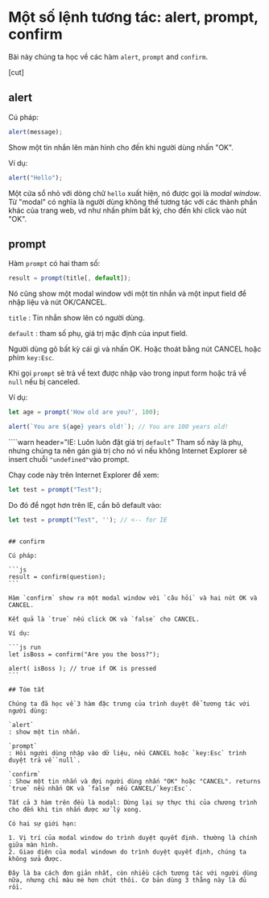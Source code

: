 # Một số lệnh tương tác: alert, prompt, confirm

Bài này chúng ta học về các hàm `alert`, `prompt` and `confirm`.

[cut]

## alert

Cú pháp:

```js
alert(message);
```

Show một tin nhắn lên màn hình cho đến khi người dùng nhấn "OK".

Ví dụ:

```js run
alert("Hello");
```

Một cửa sổ nhỏ với dòng chữ `hello` xuất hiện, nó được gọi là *modal window*. Từ "modal" có nghĩa là người dùng không thể tương tác với các thành phần khác của trang web, vd như nhấn phím bất kỳ, cho đến khi click vào nút "OK".

## prompt

Hàm `prompt` có hai tham số:

```js no-beautify
result = prompt(title[, default]);
```

Nó cũng show một modal window với một tin nhắn và một input field để nhập liệu và nút OK/CANCEL.

`title`
: Tin nhắn show lên có người dùng.

`default`
: tham số phụ, giá trị mặc định của input field.

Người dùng gõ bất kỳ cái gì và nhấn OK. Hoặc thoát bằng nút CANCEL hoặc phím `key:Esc`.

Khi gọi `prompt` sẽ trả về text được nhập vào trong input form hoặc trả về `null` nếu bị canceled.

Ví dụ:

```js run
let age = prompt('How old are you?', 100);

alert(`You are ${age} years old!`); // You are 100 years old!
```

````warn header="IE: Luôn luôn đặt giá trị `default`"
Tham số này là phụ, nhưng chúng ta nên gán giá trị cho nó vì nếu không Internet Explorer sẽ insert chuỗi `"undefined"`vào prompt.

Chạy code này trên Internet Explorer để xem:

```js run
let test = prompt("Test");
```

Do đó để ngọt hơn trên IE, cần bõ default vào:

```js run
let test = prompt("Test", ''); // <-- for IE
```
````

## confirm

Cú pháp:

```js
result = confirm(question);
```

Hàm `confirm` show ra một modal window với `câu hỏi` và hai nút OK và CANCEL.

Kết quả là `true` nếu click OK và `false` cho CANCEL.

Ví dụ:

```js run
let isBoss = confirm("Are you the boss?");

alert( isBoss ); // true if OK is pressed
```

## Tóm tắt

Chúng ta đã học về 3 hàm đặc trưng của trình duyệt để tương tác với người dùng:

`alert`
: show một tin nhắn.

`prompt`
: Hỏi người dùng nhập vào dữ liệu, nếu CANCEL hoặc `key:Esc` trình duyệt trả về `null`.

`confirm`
: Show một tin nhắn và đợi người dùng nhấn "OK" hoặc "CANCEL". returns `true` nếu nhấn OK và `false` nếu CANCEL/`key:Esc`.

Tất cả 3 hàm trên đều là modal: Dừng lại sự thực thi của chương trình cho đến khi tin nhắn được xử lý xong.

Có hai sự giới hạn:

1. Vị trí của modal window do trình duyệt quyết định. thường là chính giữa màn hình.
2. Giao diện của modal windown do trình duyệt quyết định, chúng ta không sửa được.

Đây là ba cách đơn giản nhất, còn nhiều cách tương tác với người dùng nữa, nhưng chỉ màu mè hơn chút thôi. Cơ bản dùng 3 thằng này là đủ rồi.
